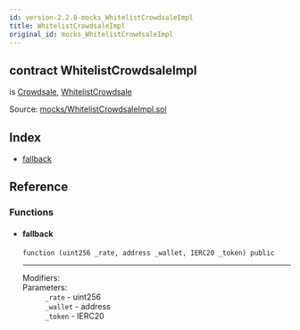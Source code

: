 ```yaml
---
id: version-2.2.0-mocks_WhitelistCrowdsaleImpl
title: WhitelistCrowdsaleImpl
original_id: mocks_WhitelistCrowdsaleImpl
---
```


<div class="contract-doc"><div class="contract"><h2 class="contract-header"><span class="contract-kind">contract</span> WhitelistCrowdsaleImpl</h2><p class="base-contracts"><span>is</span> <a href="crowdsale_Crowdsale.html">Crowdsale</a><span>, </span><a href="crowdsale_validation_WhitelistCrowdsale.html">WhitelistCrowdsale</a></p><div class="source">Source: <a href="https://github.com/OpenZeppelin/zeppelin-solidity/blob/v2.2.0/contracts/mocks/WhitelistCrowdsaleImpl.sol" target="_blank">mocks/WhitelistCrowdsaleImpl.sol</a></div></div><div class="index"><h2>Index</h2><ul><li><a href="mocks_WhitelistCrowdsaleImpl.html#">fallback</a></li></ul></div><div class="reference"><h2>Reference</h2><div class="functions"><h3>Functions</h3><ul><li><div class="item function"><span id="fallback" class="anchor-marker"></span><h4 class="name">fallback</h4><div class="body"><code class="signature">function <strong></strong><span>(uint256 _rate, address _wallet, IERC20 _token) </span><span>public </span></code><hr/><dl><dt><span class="label-modifiers">Modifiers:</span></dt><dd></dd><dt><span class="label-parameters">Parameters:</span></dt><dd><div><code>_rate</code> - uint256</div><div><code>_wallet</code> - address</div><div><code>_token</code> - IERC20</div></dd></dl></div></div></li></ul></div></div></div>
